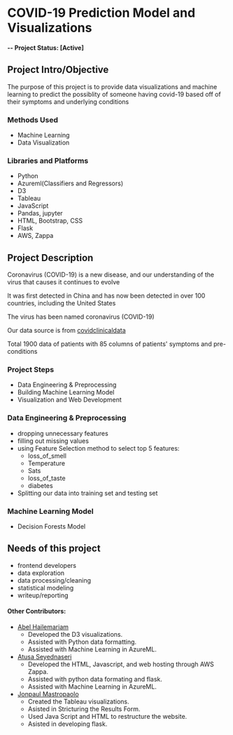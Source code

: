 # COVID-19 Prediction Model and Visualizations

#### -- Project Status: [Active]

## Project Intro/Objective
The purpose of this project is to provide data visualizations and machine learning to predict the possiblity of someone having covid-19 based off of their symptoms and underlying conditions 

### Methods Used
* Machine Learning
* Data Visualization

### Libraries and Platforms
* Python
* Azureml(Classifiers and Regressors)
* D3
* Tableau
* JavaScript
* Pandas, jupyter
* HTML, Bootstrap, CSS
* Flask 
* AWS, Zappa

## Project Description
Coronavirus (COVID-19) is a new disease, and our understanding of the virus that causes it continues to evolve

It was first detected in China and has now been detected in over 100 countries, including the United States

The virus has been named coronavirus (COVID-19)

Our data source is from [covidclinicaldata](https://covidclinicaldata.org/)

Total 1900 data of patients with 85 columns of patients' symptoms and pre-conditions

### Project Steps
* Data Engineering & Preprocessing
* Building Machine Learning Model
* Visualization and Web Development

### Data Engineering & Preprocessing
* dropping unnecessary features 
* filling out missing values
* using Feature Selection method to select top 5 features:
  - loss_of_smell
  - Temperature
  - Sats
  - loss_of_taste
  - diabetes
* Splitting our data into training set and testing set

### Machine Learning Model
* Decision Forests Model

## Needs of this project
- frontend developers
- data exploration
- data processing/cleaning
- statistical modeling
- writeup/reporting

#### Other Contributors:
* [Abel Hailemariam](https://www.linkedin.com/in/abel-hailemariam-a04a08a4/)
    * Developed the D3 visualizations.
    * Assisted with Python data formatting.
    * Assisted with Machine Learning in AzureML.
* [Atusa Seyednaseri](https://www.linkedin.com/in/atusa-naseri/)
    * Developed the HTML, Javascript, and web hosting through AWS Zappa.
    * Assisted with python data formating and flask.
    * Assisted with Machine Learning in AzureML.
* [Jonpaul Mastropaolo](https://www.linkedin.com/in/jonpaul-mastropaolo-a5310552/)
    * Created the Tableau visualizations.
    * Asisted in Stricturing the Results Form.
    * Used Java Script and HTML to restructure the website.
    * Asisted in developing flask.


